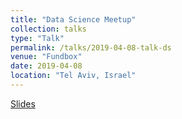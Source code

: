 ```yaml
---
title: "Data Science Meetup"
collection: talks
type: "Talk"
permalink: /talks/2019-04-08-talk-ds
venue: "Fundbox"
date: 2019-04-08
location: "Tel Aviv, Israel"
---
```


[Slides](/files/Text_To_Quest_DS_Meetup_0419.pdf)
